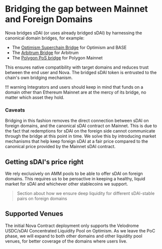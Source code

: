 # Bridging the gap between Mainnet and Foreign Domains

Nova bridges sDAI (or uses already bridged sDAI) by harnessing the canonical domain bridges, for example:

- The [Optimism Superchain Bridge](https://app.optimism.io/bridge/deposit) for Optimism and BASE
- The [Arbitrum Bridge](https://bridge.arbitrum.io/) for Arbitrum
- The [Polygon PoS bridge](https://portal.polygon.technology/bridge) for Polygon Mainnet

This ensures native compatibility with target domains and reduces trust between the end user and Nova.
The bridged sDAI token is entrusted to the chain's own bridging mechanism.

!!! warning
Integrators and users should keep in mind that funds on a domain other than Ethereum Mainnet are at the mercy of its bridge, no matter which asset they hold.

### Caveats

Bridging in this fashion removes the direct connection between sDAI on foreign domains, and the canonical sDAI contract on Mainnet.
This is due to the fact that redemptions for sDAI on the foreign side cannot communicate through the bridge at this point in time. We solve this by introducing market mechanisms that help keep foreign sDAI at a fair price compared to the canonical price provided by the Mainnet sDAI contract.

## Getting sDAI's price right

We rely exclusively on AMM pools to be able to offer sDAI on foreign domains. This requires us to be peroactive in keeping a healthy, liquid market for sDAI and whichever other stablecoins we support.

> Section about how we ensure deep liquidity for different sDAI-stable pairs on foreign domains

## Supported Venues

The initial Nova Contract deployment only supports the Velodrome USDC/sDAI Concentrated Liquidity Pool on Optimism. As we leave the PoC phase, we will expand to both other domains and other liquidity pool venues, for better coverage of the domains where users live.
